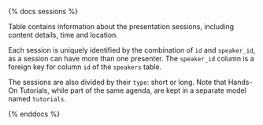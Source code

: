 {% docs sessions %}

Table contains information about the presentation sessions, including content details, time and location.

Each session is uniquely identified by the combination of `id` and `speaker_id`, as a session can have more than one presenter. The `speaker_id` column is a foreign key for column `id` of the `speakers` table.

The sessions are also divided by their `type`: short or long. Note that Hands-On Tutorials, while part of the same agenda, are kept in a separate model named `tutorials`.

{% enddocs %}